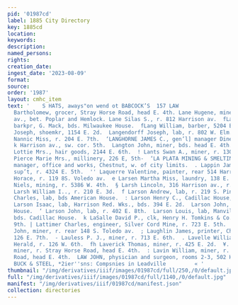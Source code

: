 ```yaml
---
pid: '01987cd'
label: 1885 City Directory
key: 1885cd
location: 
keywords: 
description: 
named_persons: 
rights: 
creation_date: 
ingest_date: '2023-08-09'
format: 
source: 
order: '1987'
layout: cmhc_item
text: '    S HATS, aways"on wend ot BABCOCK’S  157 LAW                           TETSON’  LA        ELane
  Bartholomew, grocer, Stray Horse Road, head E. 4th. Lane Hugene, miner, r. St. Louis
  av., bet. Poplar and Hemlock. Lane Silas S., r. 812 Harrison av.  fLang John F.,
  barkpr, G. Mack, bds. Milwaukee House.  fLang William, barber, 5204 E. 6th.  fLange
  Joseph, shoemkr, 1154 E. 2d.  Langendorff Joseph, lab, r. 802 W. Elm.  ‘Langford
  Nannic Miss, r. 204 E. 7th.  ‘LANGHORNE JAMES C., gen’l] manager Dinero Mine, ofiice,
  k Harrison av., sw. cor. 5th.  Langton John, miner, bds. head E. 4th.  Lanphier
  Lottie Mrs., hair goods, 2144 E. 6th.  ! Lants Swan A., miner, r. 130 E. 5th.  La
  Pierce Marie Mrs., millinery, 226 E, 5th-  ‘LA PLATA MINING & SMELTING CO., W. Hanson,
  manager, office and works, Chestnut, w. of city limits.  . Lappin James V., mine
  sup’t, r. 4324 E. 5th.  '' Laquerre Valentine, painter, rear 514 Harrison av.  Larrabee
  Horace, r. 119 8S. Voledo av.  e Larsen Martha Miss, laundry, 138 E. 3d.  ‘ Larsen
  Niels, mining, r. 5386 W. 4th.  § Larsh Lincoln, 316 Harrison av., r. 124 W. 3d.  8
  Larsh William I.., r. 210 E. 3d.  f Larson Andrew, lab, r. 219 S. Pine.  ’, Larson
  Charles, lab, bds American House.  : Larson Henry C., Cadillac House, 1315 N. Poplar.  ‘
  Larson Isaac, lab, Harrison Red. Wks., bds. 394 E. 2d.  Larson John, lab, bds. Cadillac
  House.  ‘ Larson John, lab, r. 402 E. 8th.  Larson Louis, lab, Manville Smelter,
  bds. Cadillac House.  k LaSalle David P., clk, Henry H. Tomkins & Co.,r. 117 W.
  9th. | Lattimer Charles, engineer, Silver Cord Mine, r. 723 E. 5th.  . Laufenberg
  John, miner, r. rear 148 S. Toledo av.  ; Laughlin James, printer, Chronicle, r.
  126 E. 7th.  - Lauless P. J., miner, r. 713 E. 6th.  . Lavelle William G., printer,
  Herald, r. 126 W. 6th.  fh Laverick Thomas, miner, r. 425 E. 2d.  ¥. Lavin Thomas,
  miner, r. Stray Horse Road, head E. 4th.  : Lavin William, miner, r. Stray Horse
  Road, head E. 4th.  LAW JOHN, physician and surgeon, rooms 2-3, 502 Harrison av.     |
  BUCK & STEEL, *2ier''sns: Compsnies in Leadville         « '
thumbnail: "/img/derivatives/iiif/images/01987cd/full/250,/0/default.jpg"
full: "/img/derivatives/iiif/images/01987cd/full/1140,/0/default.jpg"
manifest: "/img/derivatives/iiif/01987cd/manifest.json"
collection: directories
---
```

